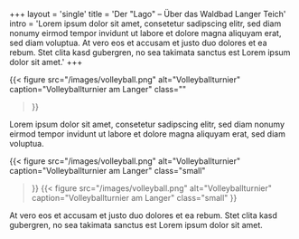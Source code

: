 +++
layout = 'single'
title = 'Der "Lago" – Über das Waldbad Langer Teich'
intro = 'Lorem ipsum dolor sit amet, consetetur sadipscing elitr, sed diam nonumy eirmod tempor invidunt ut labore et dolore magna aliquyam erat, sed diam voluptua. At vero eos et accusam et justo duo dolores et ea rebum. Stet clita kasd gubergren, no sea takimata sanctus est Lorem ipsum dolor sit amet.'
+++

{{< figure
  src="/images/volleyball.png"
  alt="Volleyballturnier"
  caption="Volleyballturnier am Langer"
  class=""
>}}

Lorem ipsum dolor sit amet, consetetur sadipscing elitr, sed diam nonumy eirmod tempor invidunt ut labore et dolore magna aliquyam erat, sed diam voluptua. 

{{< figure
  src="/images/volleyball.png"
  alt="Volleyballturnier"
  caption="Volleyballturnier am Langer"
  class="small"
>}}
{{< figure
  src="/images/volleyball.png"
  alt="Volleyballturnier"
  caption="Volleyballturnier am Langer"
  class="small"
>}}


At vero eos et accusam et justo duo dolores et ea rebum. Stet clita kasd gubergren, no sea takimata sanctus est Lorem ipsum dolor sit amet.